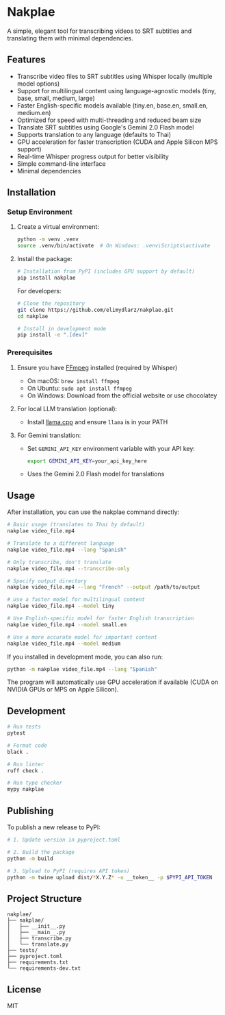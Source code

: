 # Nakplae

A simple, elegant tool for transcribing videos to SRT subtitles and translating them with minimal dependencies.

## Features

- Transcribe video files to SRT subtitles using Whisper locally (multiple model options)
- Support for multilingual content using language-agnostic models (tiny, base, small, medium, large)
- Faster English-specific models available (tiny.en, base.en, small.en, medium.en)
- Optimized for speed with multi-threading and reduced beam size
- Translate SRT subtitles using Google's Gemini 2.0 Flash model
- Supports translation to any language (defaults to Thai)
- GPU acceleration for faster transcription (CUDA and Apple Silicon MPS support)
- Real-time Whisper progress output for better visibility
- Simple command-line interface
- Minimal dependencies

## Installation

### Setup Environment

1. Create a virtual environment:
   ```bash
   python -m venv .venv
   source .venv/bin/activate  # On Windows: .venv\Scripts\activate
   ```

2. Install the package:
   ```bash
   # Installation from PyPI (includes GPU support by default)
   pip install nakplae
   ```
   
   For developers:
   ```bash
   # Clone the repository
   git clone https://github.com/elimydlarz/nakplae.git
   cd nakplae
   
   # Install in development mode
   pip install -e ".[dev]"
   ```

### Prerequisites

1. Ensure you have [FFmpeg](https://ffmpeg.org/download.html) installed (required by Whisper)
   - On macOS: `brew install ffmpeg`
   - On Ubuntu: `sudo apt install ffmpeg`
   - On Windows: Download from the official website or use chocolatey

2. For local LLM translation (optional):
   - Install [llama.cpp](https://github.com/ggerganov/llama.cpp) and ensure `llama` is in your PATH

3. For Gemini translation:
   - Set `GEMINI_API_KEY` environment variable with your API key:
     ```bash
     export GEMINI_API_KEY=your_api_key_here
     ```
   - Uses the Gemini 2.0 Flash model for translations

## Usage

After installation, you can use the nakplae command directly:

```bash
# Basic usage (translates to Thai by default)
nakplae video_file.mp4

# Translate to a different language
nakplae video_file.mp4 --lang "Spanish"

# Only transcribe, don't translate
nakplae video_file.mp4 --transcribe-only

# Specify output directory
nakplae video_file.mp4 --lang "French" --output /path/to/output

# Use a faster model for multilingual content
nakplae video_file.mp4 --model tiny

# Use English-specific model for faster English transcription
nakplae video_file.mp4 --model small.en 

# Use a more accurate model for important content
nakplae video_file.mp4 --model medium
```

If you installed in development mode, you can also run:

```bash
python -m nakplae video_file.mp4 --lang "Spanish"
```

The program will automatically use GPU acceleration if available (CUDA on NVIDIA GPUs or MPS on Apple Silicon).

## Development

```bash
# Run tests
pytest

# Format code
black .

# Run linter
ruff check .

# Run type checker
mypy nakplae
```

## Publishing

To publish a new release to PyPI:

```bash
# 1. Update version in pyproject.toml

# 2. Build the package
python -m build

# 3. Upload to PyPI (requires API token)
python -m twine upload dist/*X.Y.Z* -u __token__ -p $PYPI_API_TOKEN
```

## Project Structure

```
nakplae/
├── nakplae/
│   ├── __init__.py
│   ├── __main__.py
│   ├── transcribe.py
│   └── translate.py
├── tests/
├── pyproject.toml
├── requirements.txt
└── requirements-dev.txt
```

## License

MIT
